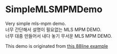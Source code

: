 # SimpleMLSMPMDemo
Very simple mls-mpm demo.  
너무 간단해서 설명이 필요없는 MLS MPM DEMO.  
너무 대충 만들어서 내다 놓기 무서운 MLS MPM DEMO.  

This demo is originated from [this 88line example](https://github.com/yuanming-hu/taichi_mpm)  

